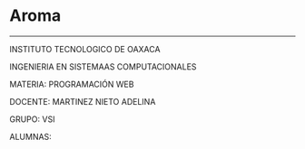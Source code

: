 # Aroma
------------------------------------------------------------------------------------------------------------------------------------------------------------------------------------
INSTITUTO TECNOLOGICO DE OAXACA

INGENIERIA EN SISTEMAAS COMPUTACIONALES 

MATERIA: PROGRAMACIÓN WEB

DOCENTE: MARTINEZ NIETO ADELINA

GRUPO: VSI

ALUMNAS: 
